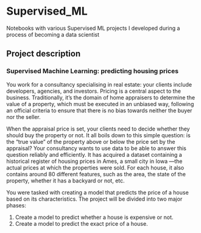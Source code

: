 # Supervised_ML
Notebooks with various Supervised ML projects I developed during a process of becoming a data scientist

## Project description

### Supervised Machine Learning: predicting housing prices

You work for a consultancy specialising in real estate: your clients include developers, agencies, and investors. Pricing is a central aspect to the business. Traditionally, it’s the domain of home appraisers to determine the value of a property, which must be executed in an unbiased way, following an official criteria to ensure that there is no bias towards neither the buyer nor the seller.

When the appraisal price is set, your clients need to decide whether they should buy the property or not. It all boils down to this simple question: is the “true value” of the property above or below the price set by the appraisal? Your consultancy wants to use data to be able to answer this question reliably and efficiently. It has acquired a dataset containing a historical register of housing prices in Ames, a small city in Iowa —the actual prices at which the properties were sold. For each house, it also contains around 80 different features, such as the area, the state of the property, whether it has a backyard or not, etc.

You were tasked with creating a model that predicts the price of a house based on its characteristics. The project will be divided into two major phases:

1. Create a model to predict whether a house is expensive or not. 
2. Create a model to predict the exact price of a house.

